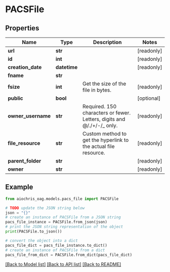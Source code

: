 # PACSFile


## Properties

Name | Type | Description | Notes
------------ | ------------- | ------------- | -------------
**url** | **str** |  | [readonly] 
**id** | **int** |  | [readonly] 
**creation_date** | **datetime** |  | [readonly] 
**fname** | **str** |  | 
**fsize** | **int** | Get the size of the file in bytes. | [readonly] 
**public** | **bool** |  | [optional] 
**owner_username** | **str** | Required. 150 characters or fewer. Letters, digits and @/./+/-/_ only. | [readonly] 
**file_resource** | **str** | Custom method to get the hyperlink to the actual file resource. | [readonly] 
**parent_folder** | **str** |  | [readonly] 
**owner** | **str** |  | [readonly] 

## Example

```python
from aiochris_oag.models.pacs_file import PACSFile

# TODO update the JSON string below
json = "{}"
# create an instance of PACSFile from a JSON string
pacs_file_instance = PACSFile.from_json(json)
# print the JSON string representation of the object
print(PACSFile.to_json())

# convert the object into a dict
pacs_file_dict = pacs_file_instance.to_dict()
# create an instance of PACSFile from a dict
pacs_file_from_dict = PACSFile.from_dict(pacs_file_dict)
```
[[Back to Model list]](../README.md#documentation-for-models) [[Back to API list]](../README.md#documentation-for-api-endpoints) [[Back to README]](../README.md)


